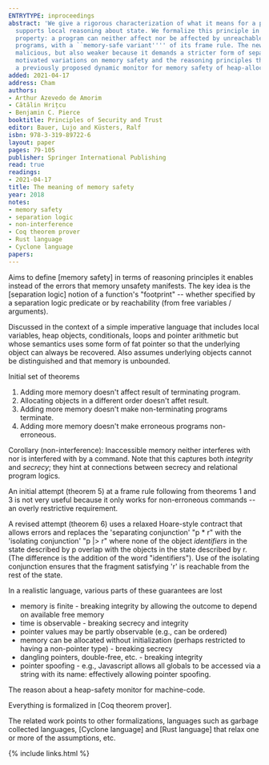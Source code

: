 ```yaml
---
ENTRYTYPE: inproceedings
abstract: 'We give a rigorous characterization of what it means for a programming language to be memory safe, capturing the intuition that memory safety
  supports local reasoning about state. We formalize this principle in two ways. First, we show how a small memory-safe language validates a noninterference
  property: a program can neither affect nor be affected by unreachable parts of the state. Second, we extend separation logic, a proof system for heap-manipulating
  programs, with a ``memory-safe variant'''' of its frame rule. The new rule is stronger because it applies even when parts of the program are buggy or
  malicious, but also weaker because it demands a stricter form of separation between parts of the program state. We also consider a number of pragmatically
  motivated variations on memory safety and the reasoning principles they support. As an application of our characterization, we evaluate the security of
  a previously proposed dynamic monitor for memory safety of heap-allocated data.'
added: 2021-04-17
address: Cham
authors:
- Arthur Azevedo de Amorim
- Cătălin Hrițcu
- Benjamin C. Pierce
booktitle: Principles of Security and Trust
editor: Bauer, Lujo and Küsters, Ralf
isbn: 978-3-319-89722-6
layout: paper
pages: 79-105
publisher: Springer International Publishing
read: true
readings:
- 2021-04-17
title: The meaning of memory safety
year: 2018
notes:
- memory safety
- separation logic
- non-interference
- Coq theorem prover
- Rust language
- Cyclone language
papers:
---
```


Aims to define [memory safety] in terms of reasoning principles it enables instead of the errors that memory unsafety manifests.
The key idea is the [separation logic] notion of a function's "footprint" -- whether specified by a separation logic predicate
or by reachability (from free variables / arguments).

Discussed in the context of a simple imperative language that includes local
variables, heap objects, conditionals, loops and pointer arithmetic but whose
semantics uses some form of fat pointer so that the underlying object can
always be recovered. Also assumes underlying objects cannot be distinguished
and that memory is unbounded.

Initial set of theorems

1. Adding more memory doesn't affect result of terminating program.
2. Allocating objects in a different order doesn't affet result.
3. Adding more memory doesn't make non-terminating programs terminate.
4. Adding more memory doesn't make erroneous programs non-erroneous.

Corollary (non-interference): Inaccessible memory neither interferes with nor
is interfered with by a command.
Note that this captures both *integrity* and *secrecy*; they hint at connections between secrecy and relational program logics.

An initial attempt (theorem 5) at a frame rule following from theorems 1 and 3 is not very
useful because it only works for non-erroneous commands -- an overly restrictive requirement.

A revised attempt (theorem 6) uses a relaxed Hoare-style contract that allows
errors and replaces the 'separating conjunction' "p * r" with the 'isolating
conjunction' "p |> r" where none of the object *identifiers* in the state
described by p overlap with the objects in the state described by r. (The
difference is the addition of the word "identifiers").  Use of the isolating
conjunction ensures that the fragment satisfying 'r' is reachable from the rest
of the state.

In a realistic language, various parts of these guarantees are lost

- memory is finite - breaking integrity by allowing the outcome to depend
  on available free memory
- time is observable - breaking secrecy and integrity
- pointer values may be partly observable (e.g., can be ordered)
- memory can be allocated without initialization (perhaps restricted to
  having a non-pointer type) - breaking secrecy
- dangling pointers, double-free, etc. - breaking integrity
- pointer spoofing - e.g., Javascript allows all globals to be
  accessed via a string with its name: effectively allowing pointer spoofing.

The reason about a heap-safety monitor for machine-code.

Everything is formalized in [Coq theorem prover].

The related work points to other formalizations, languages such as garbage
collected languages, [Cyclone language] and [Rust language] that relax one or
more of the assumptions, etc.

{% include links.html %}
